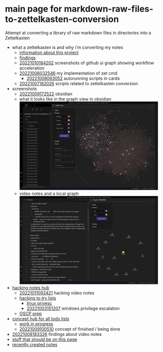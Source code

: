 # main page for markdown-raw-files-to-zettelkasten-conversion
Attempt at converting a library of raw markdown files in directories into a Zettelkasten

- what a zettelkasten is and why i'm converting my notes
  - [information about this project](/zet/20221006013612/README.md)
  - [findings](/zet/20221007043646/README.md)
  - [20221010184202](/zet/20221010184202/README.md) screenshots of github ui graph showing workflow acceleration
  - [20221006032546](/zet/20221006032546/README.md) my implementation of zet cmd
    - [20221008063052](/zet/20221008063052/README.md) autorunning scripts in cards
  - [20221007182026](/zet/20221007182026/README.md) scripts related to zettelkasten conversion
- screenshots
  - [20221009172522](/zet/20221009172522/README.md) obsidian
  - what it looks like in the graph view in obsidian
  ![screenshot of colorful spaghetti graph](zet/20221010184202/Screenshot_2022-10-10_142249.png)
  - video notes and a local graph
  ![screenshot of video notes](zet/20221009023024/screenshot_2022-10-08_213214.png)
- [hacking notes hub](/zet/20221007220451/README.md)
  - [20221011092421](/zet/20221011092421/README.md) hacking video notes
  - [hacking to try lists](/zet/20221009102436/README.md)
    - [linux privesc](zet/20221003151210/README.md)
    - [20221003151207](/zet/20221003151207/README.md) windows privilege escalation
  - [OSCP prep](/zet/20221009005402/README.md)
- [concept hub for all todo lists](/zet/20221007044552/README.md)
  - [work in progress](/zet/20221008042814/README.md)
  - [20221009100510](/zet/20221009100510/README.md) concept of finished / being done
- [20221008183326](/zet/20221008183326/README.md) findings about video notes
- [stuff that should be on this page](/zet/20221009192000/README.md)
- [recently created notes](/zet/20221012171100/README.md)